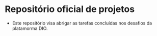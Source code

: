 # Repositório oficial de projetos
 
 - Este repositório visa abrigar as tarefas concluídas nos desafios da platamorma DIO.
